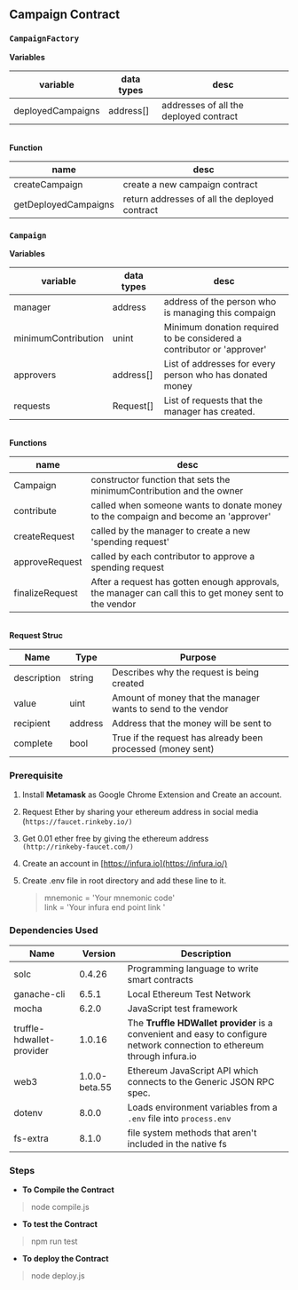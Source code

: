 ## Campaign Contract
### `CampaignFactory`

**Variables**

| variable |data types  | desc |
|--|--|--|
| deployedCampaigns| address[] | addresses of all the deployed contract|

<br> **Function**

| name| desc |
|--|--|
| createCampaign| create a new campaign contract |
|getDeployedCampaigns| return addresses of all the deployed contract|

### `Campaign`

**Variables**

|variable|data types|desc|
|--|--|--|
|manager  |address  |address of the person who is managing this compaign|
|minimumContribution|unint|Minimum donation required to be considered a contributor or 'approver' |
|approvers|address[]|List of addresses for every person who has donated money|
|requests|Request[]|List of requests that the manager has created.|

<br>**Functions**

|name| desc |
|--|--|
|Campaign  | constructor function that sets the minimumContribution and the owner |
|contribute|called when someone wants to donate money to the compaign and become an 'approver'|
|createRequest|called by the manager to create a new 'spending request'|
|approveRequest|called by each contributor to approve a spending request|
|finalizeRequest|After a request has gotten enough approvals, the manager can call this to get money sent  to the vendor|

<br>**Request Struc**

|Name  |Type  |Purpose|
|--|--|--|
| description |string  |Describes why the request is being created|
|value|uint|Amount of money that the manager wants to send to the vendor|
|recipient|address|Address that the money will be sent to|
|complete|bool|True if the request has already been processed (money sent)|

###  Prerequisite

 1. Install **Metamask** as Google Chrome Extension and Create an account.
 2.  Request Ether by sharing your ethereum address in social media <br>(`https://faucet.rinkeby.io/)`
 3. Get 0.01 ether free by giving the ethereum address <br>`(http://rinkeby-faucet.com/)`
 4. Create an account in [https://infura.io](https://infura.io/)
 5. Create .env file in root directory and add these line to it.
	 

	> mnemonic = 'Your mnemonic code' <br>
	link = 'Your infura end point link '


### Dependencies Used

| Name | Version | Description |
|--|--|--|
| solc |0.4.26 | Programming language to write smart contracts |
| ganache-cli  | 6.5.1 | Local Ethereum Test Network |
| mocha | 6.2.0 | JavaScript test framework |
|truffle-hdwallet-provider | 1.0.16 | The **Truffle HDWallet provider** is a convenient and easy to configure network connection to ethereum through infura.io |
| web3 |1.0.0-beta.55 |Ethereum JavaScript API which connects to the Generic JSON RPC spec. |
| dotenv|8.0.0 | Loads environment variables from a `.env` file into `process.env`|
| fs-extra| 8.1.0 |file system methods that aren't included in the native fs|

### Steps
 - **To Compile the Contract**
 > node compile.js
 - **To test the Contract**
 > npm run test
 - **To deploy the Contract**
 > node deploy.js